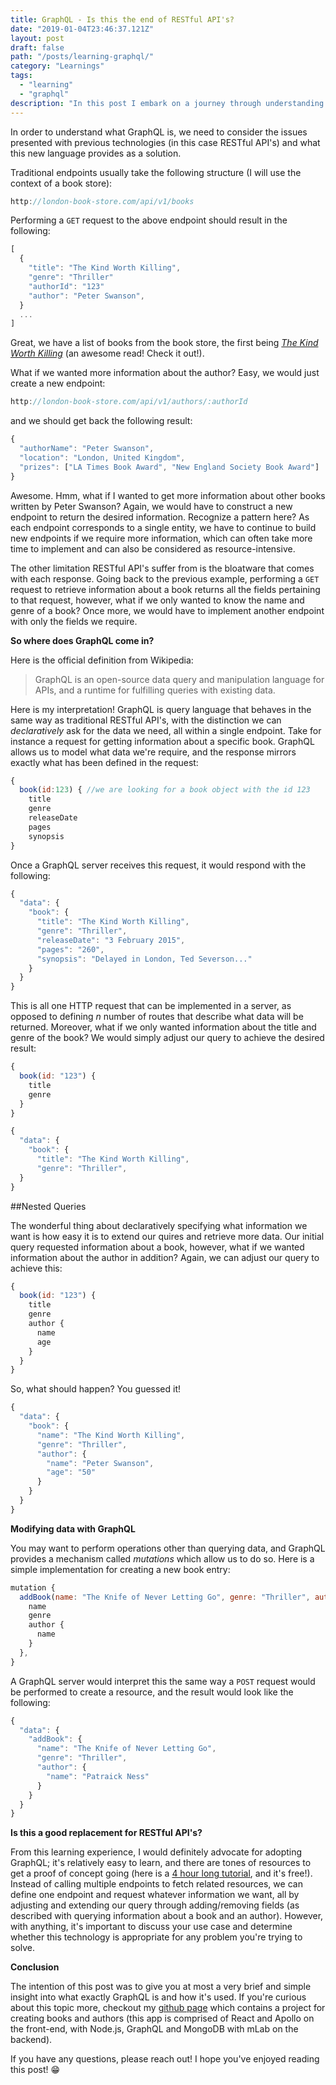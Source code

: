 ```yaml
---
title: GraphQL - Is this the end of RESTful API's?
date: "2019-01-04T23:46:37.121Z"
layout: post
draft: false
path: "/posts/learning-graphql/"
category: "Learnings"
tags:
  - "learning"
  - "graphql"
description: "In this post I embark on a journey through understanding and demystifying GraphQL, and I discuss whether this may be a good replacement for traditional RESTFul API's. Enjoy!"
---
```

In order to understand what GraphQL is, we need to consider the issues presented with previous technologies (in this case RESTful API's) and what this new language provides as a solution.

Traditional endpoints usually take the following structure (I will use the context of a book store):
```javascript
http://london-book-store.com/api/v1/books
```
Performing a `GET` request to the above endpoint should result in the following:
```javascript
[
  {
    "title": "The Kind Worth Killing",
    "genre": "Thriller"
    "authorId": "123"
    "author": "Peter Swanson",
  }
  ...
]
```

Great, we have a list of books from the book store, the first being [ _The Kind Worth Killing_](https://www.amazon.co.uk/Kind-Worth-Killing-Peter-Swanson/dp/057130219X) (an awesome read! Check it out!).

What if we wanted more information about the author? Easy, we would just create a new endpoint:

```javascript
http://london-book-store.com/api/v1/authors/:authorId
```
and we should get back the following result:

```javascript
{
  "authorName": "Peter Swanson",
  "location": "London, United Kingdom",
  "prizes": ["LA Times Book Award", "New England Society Book Award"]
}
```

Awesome. Hmm, what if I wanted to get more information about other books written by Peter Swanson? Again, we would have to construct a new endpoint to return the desired information. Recognize a pattern here? As each endpoint corresponds to a single entity,  we have to continue to build new endpoints if we require more information, which can often take more time to implement and can also be considered as resource-intensive. 

The other limitation RESTful API's suffer from is the bloatware that comes with each response. Going back to the previous example, performing a `GET` request to retrieve information about a book returns all the fields pertaining to that request, however, what if we only wanted to know the name and genre of a book? Once more, we would have to implement another endpoint with only the fields we require. 

**So where does GraphQL come in?**

Here is the official definition from Wikipedia:

> GraphQL is an open-source data query and manipulation language for APIs, and a runtime for fulfilling queries with existing data.

Here is my interpretation! GraphQL is query language that behaves in the same way as traditional RESTful API's, with the distinction we can _declaratively_ ask for the data we need, all within a single endpoint. Take for instance a request for getting information about a specific book. GraphQL allows us to model what data we're require, and the response mirrors exactly what has been defined in the request:

```javascript
{
  book(id:123) { //we are looking for a book object with the id 123
    title
    genre
    releaseDate
    pages
    synopsis
}
```
Once a GraphQL server receives this request, it would respond with the following:

```javascript
{
  "data": {
    "book": {
      "title": "The Kind Worth Killing",
      "genre": "Thriller",
      "releaseDate": "3 February 2015",
      "pages": "260",
      "synopsis": "Delayed in London, Ted Severson..."
    }
  }
}
```

This is all one HTTP request that can be implemented in a server, as opposed to defining _n_ number of routes that describe what data will be returned. Moreover, what if we only wanted information about the title and genre of the book? We would simply adjust our query to achieve the desired result:

```javascript
{
  book(id: "123") {
    title
    genre
  }
}
```

```javascript
{
  "data": {
    "book": {
      "title": "The Kind Worth Killing",
      "genre": "Thriller",
  }
}
```

##Nested Queries

The wonderful thing about declaratively specifying what information we want is how easy it is to extend our quires and retrieve more data. Our initial query requested information about a book, however, what if we wanted information about the author in addition? Again, we can adjust our query to achieve this:

```javascript
{
  book(id: "123") {
    title
    genre
    author {
      name
      age
    }
  }
}
```

So, what should happen? You guessed it!

```javascript
{
  "data": {
    "book": {
      "name": "The Kind Worth Killing",
      "genre": "Thriller",
      "author": {
        "name": "Peter Swanson",
        "age": "50"
      }
    }
  }
}
```

**Modifying data with GraphQL**

You may want to perform operations other than querying data, and GraphQL provides a mechanism called _mutations_ which allow us to do so. Here is a simple implementation for creating a new book entry:

```javascript
mutation {
  addBook(name: "The Knife of Never Letting Go", genre: "Thriller", author:"Patraick Ness") {
    name
    genre
    author {
      name
    }
  },
}
```

A GraphQL server would interpret this the same way a `POST` request would be performed to create a resource, and the result would look like the following:

```javascript
{
  "data": {
    "addBook": {
      "name": "The Knife of Never Letting Go",
      "genre": "Thriller",
      "author": {
        "name": "Patraick Ness"
      }
    }
  }
}
```

**Is this a good replacement for RESTful API's?**

From this learning experience, I would definitely advocate for adopting GraphQL; it's relatively easy to learn, and there are tones of resources to get a proof of concept going (here is a [4 hour long tutorial](https://www.youtube.com/watch?v=ed8SzALpx1Q&t=10057s), and it's free!). Instead of calling multiple endpoints to fetch related resources, we can define one endpoint and request whatever information we want, all by adjusting and extending our query through adding/removing fields (as described with querying information about a book and an author). However, with anything, it's important to discuss your use case and determine whether this technology is appropriate for any problem you're trying to solve.

**Conclusion**

The intention of this post was to give you at most a very brief and simple insight into what exactly GraphQL is and how it's used. If you're curious about this topic more, checkout my [github page](https://github.com/paulmbw/learning-graphql) which contains a project for creating books and authors (this app is comprised of React and Apollo on the front-end, with Node.js, GraphQL and MongoDB with mLab on the backend).

If you have any questions, please reach out! I hope you've enjoyed reading this post! 😁
